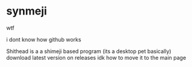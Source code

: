 # synmeji
wtf

i dont know how github works 

Shithead is a a shimeji based program (its a desktop pet basically)
download latest version on releases idk how to move it to the main page
